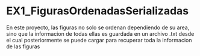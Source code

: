 # EX1_FigurasOrdenadasSerializadas
En este proyecto, las figuras no solo se ordenan dependiendo de su area, sino que la informacion de todas ellas es guardada en un archivo .txt desde el cual posteriormente se puede cargar para recuperar toda la informacion de las figuras
